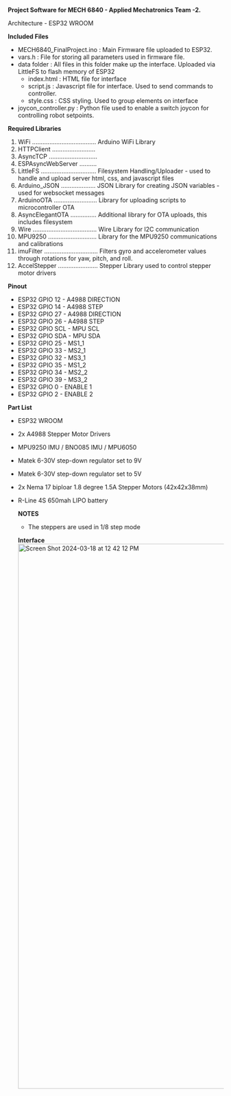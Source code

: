 **Project Software for MECH 6840 - Applied Mechatronics Team -2.**

Architecture - ESP32 WROOM

**Included Files**
- MECH6840_FinalProject.ino : Main Firmware file uploaded to ESP32.
- vars.h : File for storing all parameters used in firmware file.
- data folder : All files in this folder make up the interface. Uploaded via LittleFS to flash memory of ESP32
  - index.html : HTML file for interface
  - script.js  : Javascript file for interface. Used to send commands to controller.
  - style.css  : CSS styling. Used to group elements on interface
- joycon_controller.py : Python file used to enable a switch joycon for controlling robot setpoints.

**Required Libraries**
1. WiFi ..................................... Arduino WiFi Library
2. HTTPClient .........................
3. AsyncTCP ............................
4. ESPAsyncWebServer ..........
5. LittleFS ................................ Filesystem Handling/Uploader - used to handle and upload server html, css, and javascript files
6. Arduino_JSON .................... JSON Library for creating JSON variables - used for websocket messages
7. ArduinoOTA ......................... Library for uploading scripts to microcontroller OTA
8. AsyncElegantOTA ............... Additional library for OTA uploads, this includes filesystem
9. Wire ..................................... Wire Library for I2C communication
10. MPU9250 ............................ Library for the MPU9250 communications and calibrations
11. imuFilter ............................... Filters gyro and accelerometer values through rotations for yaw, pitch, and roll.
12. AccelStepper ....................... Stepper Library used to control stepper motor drivers

**Pinout**
- ESP32 GPIO 12 - A4988 DIRECTION
- ESP32 GPIO 14 - A4988 STEP
- ESP32 GPIO 27 - A4988 DIRECTION
- ESP32 GPIO 26 - A4988 STEP
- ESP32 GPIO SCL - MPU SCL
- ESP32 GPIO SDA - MPU SDA
- ESP32 GPIO 25 - MS1_1
- ESP32 GPIO 33 - MS2_1
- ESP32 GPIO 32 - MS3_1
- ESP32 GPIO 35 - MS1_2
- ESP32 GPIO 34 - MS2_2
- ESP32 GPIO 39 - MS3_2
- ESP32 GPIO 0 - ENABLE 1
- ESP32 GPIO 2 - ENABLE 2


**Part List**
- ESP32 WROOM
- 2x A4988 Stepper Motor Drivers
- MPU9250 IMU / BNO085 IMU / MPU6050
- Matek 6-30V step-down regulator set to 9V
- Matek 6-30V step-down regulator set to 5V
- 2x Nema 17 biploar 1.8 degree 1.5A Stepper Motors (42x42x38mm)
- R-Line 4S 650mah LIPO battery

  **NOTES**
  - The steppers are used in 1/8 step mode

  **Interface**
  <img width="1272" alt="Screen Shot 2024-03-18 at 12 42 12 PM" src="https://github.com/jda0043/MECH6840-Applied-Mechatronics-FinalProject/assets/90729752/f512fa65-deb8-4922-b2ea-5690339a3683">
